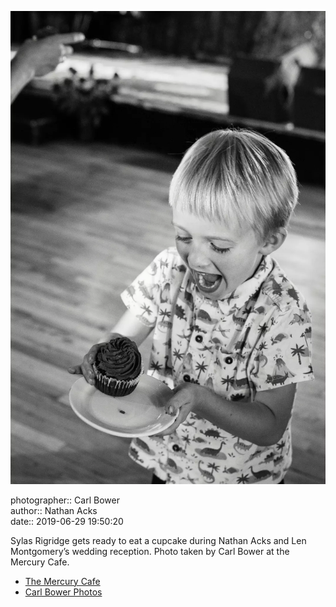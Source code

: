 ![Sylas Rigridge gets ready to eat a cupcake](assets/2019-06-29-set-3-the-reception-68.webp)

photographer:: Carl Bower  
author:: Nathan Acks  
date:: 2019-06-29 19:50:20

Sylas Rigridge gets ready to eat a cupcake during Nathan Acks and Len Montgomery’s wedding reception. Photo taken by Carl Bower at the Mercury Cafe.

* [The Mercury Cafe](http://mercurycafe.com)
* [Carl Bower Photos](https://carlbowerphotos.com)
